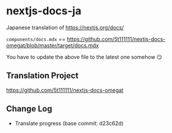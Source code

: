 # nextjs-docs-ja

Japanese translation of https://nextjs.org/docs/

`components/docs.mdx` == https://github.com/5t111111/nextjs-docs-omegat/blob/master/target/docs.mdx

You have to update the above file to the latest one somehow :smirk:

## Translation Project

https://github.com/5t111111/nextjs-docs-omegat

## Change Log

- Translate progress (base commit: d23c62d)
